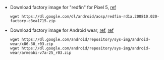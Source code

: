 
- Download factory image for "redfin" for Pixel 5, [ref](https://developers.google.com/android/images)
    ```
    wget https://dl.google.com/dl/android/aosp/redfin-rd1a.200810.020-factory-c3ea1715.zip
    ```

- Download factory image for Android wear, [ref](https://developer.android.com/wear), [ref](https://androidsdkmanager.azurewebsites.net/AndroidWearSystemImages)
    ```
    wget https://dl.google.com/android/repository/sys-img/android-wear/x86-30_r03.zip
    wget https://dl.google.com/android/repository/sys-img/android-wear/armeabi-v7a-25_r03.zip
    ```
